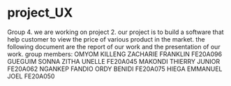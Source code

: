 # project_UX
Group 4. 
we are working on project 2.
our project is to build a software that help customer to view the price of various product in the market.
the following document are the report of our work and the presentation of our work.
group members:
OMYOM KILLENG ZACHARIE FRANKLIN	FE20A096
GUEGUIM SONNA ZITHA UNELLE	FE20A045
MAKONDI THIERRY JUNIOR	FE20A062
NGANKEP FANDIO ORDY BENIDI	FE20A075
HIEGA EMMANUEL JOEL	FE20A050
